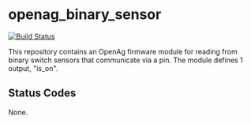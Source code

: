 openag\_binary\_sensor
======================

[![Build Status](https://travis-ci.org/OpenAgInitiative/openag_binary_sensor.svg?branch=master)](https://travis-ci.org/OpenAgInitiative/openag_binary_sensor)

This repository contains an OpenAg firmware module for reading from binary switch sensors that communicate via a pin. The module defines 1 output, "is\_on".

Status Codes
------------

None.